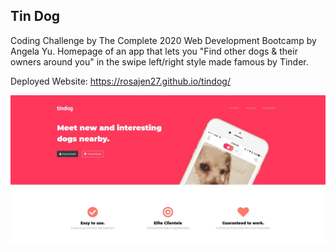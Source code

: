 ## Tin Dog
Coding Challenge by The Complete 2020 Web Development Bootcamp by Angela Yu.
Homepage of an app that lets you "Find other dogs & their owners around you" in the swipe left/right style made famous by Tinder.

Deployed Website: https://rosajen27.github.io/tindog/

![tindog](./images/Capture.JPG)
